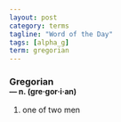 ```yaml
---
layout: post
category: terms
tagline: "Word of the Day"
tags: [alpha_g]
term: gregorian
---
```


<h3>Gregorian<br/> <small>&mdash; n. (gre<span>&middot;</span>gor<span>&middot;</span>i<span>&middot;</span>an)</small></h3>
<p><ol>
<li>one of two men</li>
</ol></p>

